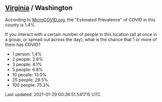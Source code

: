 
## [Virginia](/united-states/virginia) / Washington

According to [MicroCOVID.org](http://microcovid.org),
the "Estimated Prevalence" of COVID in this county is 1.4%

If you interact with a certain number of people in this location
(all at once in a group, or spread out across the day), what is the chance that
1 or more of them has COVID?

- 1 person: 1.4%
- 2 people: 2.8%
- 3 people: 4.1%
- 5 people: 6.8%
- 10 people: 13.0%
- 25 people: 29.5%
- 100 people: 75.3%

Last updated: 2021-01-29 00:26:51.541715 UTC
